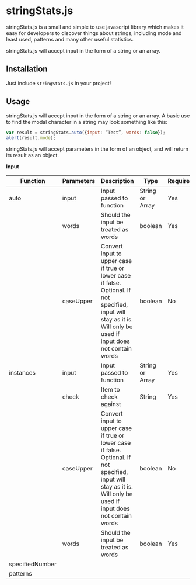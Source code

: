 # stringStats.js

stringStats.js is a small and simple to use javascript library which makes it easy for developers to discover things about strings, including mode and least used, patterns and many other useful statistics. 

stringStats.js will accept input in the form of a string or an array.

## Installation

Just include `stringStats.js` in your project!

## Usage

stringStats.js will accept input in the form of a string or an array. 
A basic use to find the modal character in a string may look something like this:

```javascript
var result = stringStats.auto({input: “Test”, words: false});
alert(result.mode);
```
stringStats.js will accept parameters in the form of an object, and will return its result as an object.

**Input**

Function | Parameters | Description | Type | Required
-------- | ---------- | ----------- | ---- | --------
auto     | input      | Input passed to function | String or Array | Yes
         |  words     | Should the input be treated as words | boolean | Yes
         | caseUpper  | Convert input to upper case if true or lower case if false. Optional. If not specified, input will stay as it is. Will only be used if input does not contain words | boolean | No
instances| input | Input passed to function | String or Array | Yes
         | check | Item to check against | String | Yes
         | caseUpper | Convert input to upper case if true or lower case if false. Optional. If not specified, input will stay as it is. Will only be used if input does not contain words | boolean | No
         | words | Should the input be treated as words | boolean | Yes
specifiedNumber|
patterns|
